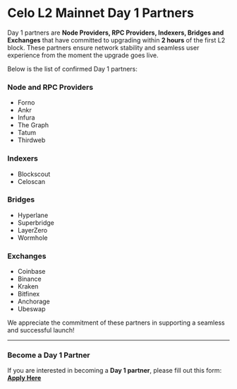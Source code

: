 # Celo L2 Mainnet Day 1 Partners 

Day 1 partners are **Node Providers, RPC Providers, Indexers, Bridges and Exchanges** that have committed to upgrading within **2 hours** of the first L2 block. 
These partners ensure network stability and seamless user experience from the moment the upgrade goes live.  

Below is the list of confirmed Day 1 partners:  

### Node and RPC Providers  
- Forno  
- Ankr  
- Infura
- The Graph
- Tatum
- Thirdweb

### Indexers  
- Blockscout 
- Celoscan  

### Bridges
- Hyperlane
- Superbridge
- LayerZero
- Wormhole

### Exchanges  
- Coinbase  
- Binance
- Kraken 
- Bitfinex 
- Anchorage
- Ubeswap

We appreciate the commitment of these partners in supporting a seamless and successful launch! 

---

### Become a Day 1 Partner  
If you are interested in becoming a **Day 1 partner**, please fill out this form:  
[**Apply Here**](https://docs.google.com/forms/d/e/1FAIpQLScFhKXF08dQON9N58iNq7H1xrZ0URrFozUZOFKwXj7uXjg2dg/viewform?usp=dialog)  
